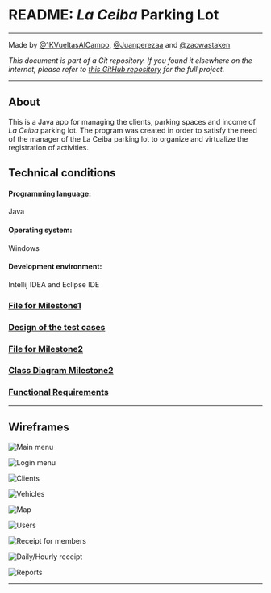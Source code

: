 # README: <i>La Ceiba</i> Parking Lot

---
Made by [@1KVueltasAlCampo](https://github.com/1KVueltasAlCampo), [@Juanperezaa](https://github.com/Juanperezaa) and [@zacwastaken](https://github.com/zacwastaken)

<i>This document is part of a Git repository. If you found it elsewhere on the internet, please refer
to [this GitHub repository](https://github.com/zacwastaken/la-ceiba-parking-lot) for the full project.</i>

---

## About

This is a Java app for managing the clients, parking spaces and income of <i>La Ceiba</i> parking
lot. The program was created in order to satisfy the need of the manager of the La Ceiba parking lot to organize and virtualize the registration of activities.

## Technical conditions
#### Programming language:
Java
#### Operating system:
Windows
#### Development environment:
Intellij IDEA and Eclipse IDE

### [File for Milestone1](docs/FirstDelivery.pdf)
### [Design of the test cases](https://docs.google.com/document/d/1rJG2B4wJkk-KD5t1A2mdccVYT4sfvYLXXF2zAyB9Ff8/edit?usp=sharing)
### [File for Milestone2](docs/2ndMilestone.pdf)
### [Class Diagram Milestone2](docs/ClassDiagram.pdf)
### [Functional Requirements](docs/RequerimientosFuncionalesTI3.pdf)

---

## Wireframes 

![Main menu](docs/mocks/main.png "Main menu")

![Login menu](docs/mocks/login.png "Login menu")

![Clients](docs/mocks/clients.png "Clients view")

![Vehicles](docs/mocks/vehicles.png "Vehicles view")

![Map](docs/mocks/map.png "Map of the parking lot")

![Users](docs/mocks/users.png "Users view")

![Receipt for members](docs/mocks/receipt1.png "Membership receipt")

![Daily/Hourly receipt](docs/mocks/receipt2.png "Daily/Hourly receipt")

![Reports](docs/mocks/reports.png "Reports menu")

---

